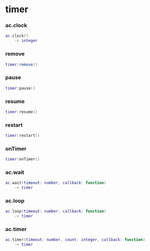 # timer

### ac.clock
```lua
ac.clock()
    -> integer
```

### remove
```lua
timer:remove()
```

### pause
```lua
timer:pause()
```

### resume
```lua
timer:resume()
```

### restart
```lua
timer:restart()
```

### onTimer
```lua
timer:onTimer()
```

### ac.wait
```lua
ac.wait(timeout: number, callback: function)
    -> timer
```

### ac.loop
```lua
ac.loop(timeout: number, callback: function)
    -> timer
```

### ac.timer
```lua
ac.timer(timeout: number, count: integer, callback: function)
    -> timer
```
